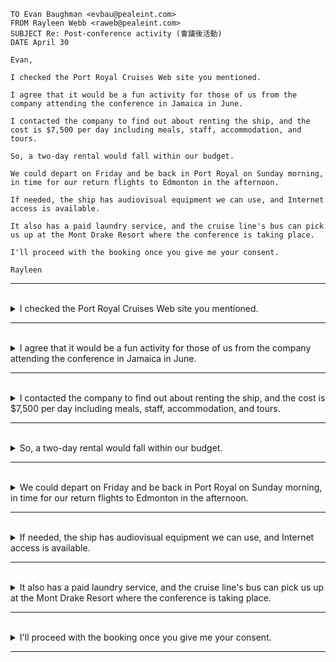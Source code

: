 ```
TO Evan Baughman <evbau@pealeint.com>
FROM Rayleen Webb <raweb@pealeint.com>
SUBJECT Re: Post-conference activity (會議後活動)
DATE April 30

Evan,

I checked the Port Royal Cruises Web site you mentioned.

I agree that it would be a fun activity for those of us from the company attending the conference in Jamaica in June. 

I contacted the company to find out about renting the ship, and the cost is $7,500 per day including meals, staff, accommodation, and tours. 

So, a two-day rental would fall within our budget.

We could depart on Friday and be back in Port Royal on Sunday morning, in time for our return flights to Edmonton in the afternoon.

If needed, the ship has audiovisual equipment we can use, and Internet access is available. 

It also has a paid laundry service, and the cruise line's bus can pick us up at the Mont Drake Resort where the conference is taking place.

I'll proceed with the booking once you give me your consent.

Rayleen
```

---
<br>

<details>
  <summary>
    I checked the Port Royal Cruises Web site you mentioned.
  </summary>

  - 主詞 "I"（表示說話的人，即第一人稱單數）
  - 動詞 "checked"（表示動作，即查看或檢查）
  - 受詞 "the Port Royal Cruises Web site you mentioned"（表示查看的目標，即你提到的 Port Royal Cruises 的網站）
    - "you mentioned" 是一個由關係代名詞 "that" 引導的形容詞子句，修飾 "the Port Royal Cruises Web site"。你可以將這個子句整合進原句中，形成更完整的描述："I checked the Port Royal Cruises Web site that you mentioned." 
  - **单字：**
    - **checked**：动词，表示检查。
    - **the**：定冠词，指定后面的名词 "Port Royal Cruises Web site"。
    - **Port Royal Cruises**：名词短语，表示Port Royal Cruises。
    - **Web site**：名词短语，表示网站。
    - **you**：代词，表示第二人称，即对方。
    - **mentioned**：动词，表示提到、提及。
  > 综合而言，这个句子表达了说话者已经查看了对方提到的Port Royal Cruises网站。
</details>

---
<br>

<details>
  <summary>
    I agree that it would be a fun activity for those of us from the company attending the conference in Jamaica in June.
  </summary>

  - 主詞 "I"（表示說話的人，即第一人稱單數）
  - 動詞 "agree"（表示同意）
  - 受詞 "that it would be a fun activity for those of us from the company attending the conference in Jamaica in June"（提供了對 "agree" 的具體內容，即同意的原因）
    - "from the company attending the conference in Jamaica in June": 修飾 "those of us"，提供更多有關參與活動的人群和背景的描述。 
  - **单字：**
    - **I**：主格代词，表示第一人称。
    - **agree**：动词，表示同意。
    - **that**：引导宾语从句的引导词。
    - **it**：代词，表示"it would be a fun activity"的主语。
    - **would be**：将来进行时，表示将来的情况。
    - **a**：不定冠词。
    - **fun**：形容词，表示有趣的。
    - **activity**：名词，表示活动。
    - **for**：介词，引导后面的受益者 "those of us from the company"。
    - **those**：代词，表示那些。
    - **of**：介词，连接 "those" 和 "us"。
    - **us**：代词，表示我们。
    - **from**：介词，引导后面的来源 "the company"。
    - **the**：定冠词，指定后面的名词 "company"。
    - **company**：名词，表示公司。
    - **attending**：动词 - 现在分词形式，表示进行中的动作。
    - **the**：定冠词，指定后面的名词 "conference"。
    - **conference**：名词，表示会议。
    - **in**：介词，表示在哪里进行 "Jamaica"。
    - **Jamaica**：名词，表示牙买加。
    - **in**：介词，表示在哪个月份 "June"。
    - **June**：名词，表示六月。
  > 總的來說，這個句子表達了說話者對參加六月份在牙買加舉行的會議的公司同事參與一項有趣活動的同意。
</details>

---
<br>

<details>
  <summary>
    I contacted the company to find out about renting the ship, and the cost is $7,500 per day including meals, staff, accommodation, and tours. 
  </summary>

  - **主要子句 : I contacted the company to find out about renting the ship**
    - 主詞 "I"（表示說話的人，即第一人稱單數）
    - 動詞 "contacted"（表示動作，即聯繫）
    - 受詞 "the company"（表示聯繫的對象，即公司）
    - 修飾語
      - "to find out about renting the ship"，表示动作的目标，即了解租船的事宜。  
  
  - **對等子句 : and the cost is $7,500 per day including meals, staff, accommodation, and tours**
    - "and": 連接詞，連接相似或附加的動作   
    - 主詞 "the cost"（表示花費的主體）
    - 動詞 "is"（表示狀態或特徵）
    - 補語 "$7,500 per day"（租船的费用）
    - 修飾語
      - "including meals, staff, accommodation, and tours": 修飾 "the cost"，提供了花費內容的詳細說明，即包括餐點、工作人員、住宿和導覽。 
  
  - **单字：**
    - **I**：主格代词，表示第一人称。
    - **contacted**：动词，表示联系。
    - **the**：定冠词，指定后面的名词 "company"。
    - **company**：名词，表示公司。
    - **to**：不定式标志，引导不定式短语。
    - **find out**：短语动词，表示了解、查明。
    - **about**：介词，表示关于。
    - **renting**：动词 - 现在分词形式，表示进行中的动作。
    - **the**：定冠词，指定后面的名词 "ship"。
    - **ship**：名词，表示船。
    - **and**：并列连词，连接两个并列的部分。
    - **the**：定冠词，指定后面的名词 "cost"。
    - **cost**：名词，表示费用。
    - **is**：动词 "be" 的形式，表示状态。
    - **$7,500**：货币表示，表示费用。
    - **per**：介词，表示每。
    - **day**：名词，表示天、每日。
    - **including**：介词，表示包括。
    - **meals**：名词，表示餐点。
    - **staff**：名词，表示工作人员。
    - **accommodation**：名词，表示住宿。
    - **and**：并列连词，连接并列的项目。
    - **tours**：名词，表示导游、旅行。
  
  > 總的來說，這個句子表達了說話者聯繫公司以瞭解租賃船舶的詳細信息，並提供了有關租賃費用和內容的資訊。
</details>

---
<br>

<details>
  <summary>
    So, a two-day rental would fall within our budget.
  </summary>

  - 主詞 "a two-day rental"（表示租賃的對象）
  - 動詞 "would fall with"（表示符合。）
  - 受詞 "our budget"（提供了對 "would fall within" 的具體情況，即在我們的預算範圍內）
  - **单字：**
    - **So**：连接副词，表示因此、所以。
    - **a**：不定冠词。
    - **two-day**：形容词，表示两天的。
    - **rental**：名词，表示租赁。
    - **would**：情态动词，表示未来的可能性。
    - **fall**：动词，表示落在、符合。
    - **within**：介词，表示在...之内。
    - **our**：形容词性代词，表示"budget"的所有权。
    - **budget**：名词，表示预算。
  > 總的來說，這個句子表達了可能性，即以兩天的租賃期限將符合我們的預算範圍。
</details>

---
<br>

<details>
  <summary>
    We could depart on Friday and be back in Port Royal on Sunday morning, in time for our return flights to Edmonton in the afternoon.
  </summary>

  - **主要要表達的 : We could depart on Friday and be back in Port Royal on Sunday morning**
    - We could depart on Friday
      - 主詞 "We"（表示說話的人，即第一人稱複數）
      - 動詞 "could depart"（表示可能性的動作，即出發）
    - and be back in Port Royal on Sunday morning
      - 動詞 "be" （表示狀態或特徵）
      - 補語 "back" (表示返回)
     
  - **修飾語 :**
    - "in time for our return flights to Edmonton in the afternoon" 是一個修飾語片語，它提供了對動詞 "could depart" 的更多細節，具體說明了出發和返回的時間安排。這個修飾語片語指出動作發生的時間，即在下午為返回埃德蒙頓的航班提供足夠的時間。 
  
  - **单字：**
    - **We**：主格代词，表示第一人称复数。
    - **could**：情态动词，表示可能性。
    - **depart**：动词，表示出发。
    - **on**：介词，表示在哪一天 "Friday"。
    - **Friday**：名词，表示星期五。
    - **and**：并列连词，连接并列的项目。
    - **be**：动词 "be" 的形式，表示状态。
    - **back**：副词，表示返回。
    - **in**：介词，表示在哪一天 "Sunday morning"。
    - **Port Royal**：地名，表示港口皇家。
    - **on**：介词，表示在哪个时间 "Sunday morning"。
    - **Sunday**：名词，表示星期天。
    - **morning**：名词，表示早晨。
    - **in time for**：短语，表示足够的时间来做某事。
    - **our**：形容词性代词，表示"return flights"的所有权。
    - **return**：动词，表示返回。
    - **flights**：名词，表示航班。
    - **to**：介词，表示目的地 "Edmonton"。
    - **Edmonton**：地名，表示埃德蒙顿。
    - **in the afternoon**：短语，表示在下午。
  
  > 總的來說，這個句子表達了一種可能性，即說話者可以在星期五出發，並在星期天早上返回 Port Royal，足以趕上當天下午返回埃德蒙頓的航班。
</details>

---
<br>

<details>
  <summary>
    If needed, the ship has audiovisual equipment we can use, and Internet access is available. 
  </summary>

  - **主要子句 : the ship has audiovisual equipment we can us**
    - 主詞 "the ship"（表示船舶）
    - 動詞 "has"（表示擁有）
    - 受詞 "audiovisual equipment we can us" (表示船上拥有的我们可以使用的视听设备。)
  
  - **對等子句 : and Internet access is available**
    - 主詞 "Internet access"，表示船上的互联网接入。
    - 動詞 "is" （表示狀態或特徵）
    - 補語 "available"，表示是可用的。
   
  - 修飾語
    - "If needed": 修飾整個句子，引導條件，表示如果需要的話。 
  
  - **单字：**
    - **If**：条件引导词，表示如果。
    - **needed**：过去分词形式，表示需要的。
    - **the**：定冠词，指定后面的名词 "ship"。
    - **ship**：名词，表示船。
    - **has**：动词 "have" 的第三人称单数形式，表示拥有。
    - **audiovisual**：形容词，表示视听的。
    - **equipment**：名词，表示设备。
    - **we**：主格代词，表示我们。
    - **can**：情态动词，表示能力。
    - **use**：动词，表示使用。
    - **and**：并列连词，连接两个并列的项目。
    - **Internet**：名词，表示互联网。
    - **access**：名词，表示接入。
    - **is**：动词 "be" 的第三人称单数形式，表示状态。
    - **available**：形容词，表示可用的。
  
  > 總的來說，這個句子表達了一個條件，即如果需要，船舶擁有我們可以使用的視聽設備，並且可以使用互聯網。
</details>

---
<br>

<details>
  <summary>
    It also has a paid laundry service, and the cruise line's bus can pick us up at the Mont Drake Resort where the conference is taking place.
  </summary>

  - **主要子句 : It also has a paid laundry service**
    - 主詞 "It"，表示句子的主体，即船。
    - 動詞 "has"，表示拥有。
    - 受詞 "a paid laundry service"，表示船上提供的付费洗衣服务。
  
  - **對等子句 : and the cruise line's bus can pick us up at the Mont Drake Resort where the conference is taking place**
    - 主詞 "the cruise line's bus"（表示郵輪公司的巴士）
    - 動詞 "can pick up"（表示能力，即可以接送）
    - 受詞 "us"（表示接送的對象，即我們）
    - 修飾語
      - 地方副詞 "at the Mont Drake Resort where the conference is taking place" 是一個修飾語片語，它提供了對 "pick us up" 的地點進一步描述。
        - 在這個片語中，"where" 是一個引導關係子句的關係詞，引導的子句 "the conference is taking place" 修飾了先行詞 "Mont Drake Resort"。  
  
  - **单字：**
    - **It**：主格代词，表示第三人称单数。
    - **also**：副词，表示也。
    - **has**：动词 "have" 的第三人称单数形式，表示拥有。
    - **a**：不定冠词。
    - **paid**：形容词，表示付费的。
    - **laundry**：名词，表示洗衣服务。
    - **service**：名词，表示服务。
    - **and**：并列连词，连接两个并列的项目。
    - **the**：定冠词，指定后面的名词 "cruise line's bus"。
    - **cruise**：名词，表示巡航。
    - **line's**：名词 "cruise line" 的所有格形式。
    - **bus**：名词，表示巴士。
    - **can**：情态动词，表示能力。
    - **pick up**：短语动词，表示接载。
    - **us**：宾格代词，表示我们。
    - **at**：介词，表示在哪里。
    - **the**：定冠词，指定后面的名词 "Mont Drake Resort"。
    - **Mont Drake Resort**：地名，表示蒙特德雷克度假胜地。
    - **where**：关系副词，引导定语从句。
    - **the**：定冠词，指定后面的名词 "conference"。
    - **conference**：名词，表示会议。
    - **is taking place**：短语，表示正在进行。
  
  > 總的來說，這個句子表達了船舶擁有付費洗衣服務，並且該郵輪公司的巴士可以在會議舉行的地點 Mont Drake Resort 接送我們。
</details>

---
<br>

<details>
  <summary>
    I'll proceed with the booking once you give me your consent.
  </summary>

  - **主要子句 : I'll proceed with the booking**
    - 主詞 "I"（表示說話的人，即第一人稱單數）
    - 動詞 "will proceed with"（表示未來的動作，即将要进行。）
    - 受詞 "the booking"（提供了對 "will proceed with" 的具體內容，即進行的動作是預訂）
  
  - **從屬子句 : once you give me your consent**
    - 主詞 "you"（表示對方，即第二人稱單數）
    - 動詞 "give"（表示動作，即給予）
    - 間接受詞 "me"（表示接受的對象，即給我）
    - 直接受詞 "your consent"（表示接受的對象，即你的同意）
  
  - **单字：**
    - **I'll**：缩写，表示 "I will"，将要。
    - **proceed**：动词，表示进行、继续。
    - **with**：介词，表示进行的对象 "the booking"。
    - **the**：定冠词，指定后面的名词 "booking"。
    - **booking**：名词，表示预订。
    - **once**：副连词，表示一旦。
    - **you**：主格代词，表示第二人称，即对方。
    - **give**：动词，表示给予。
    - **me**：宾格代词，表示给予的对象，即说话者。
    - **your**：形容词性代词，表示"consent"的所有权。
    - **consent**：名词，表示同意。
  
  > 總的來說，這個句子表達了說話者的打算，即在對方給予同意後，將進行預訂的動作。
</details>

---
<br>
